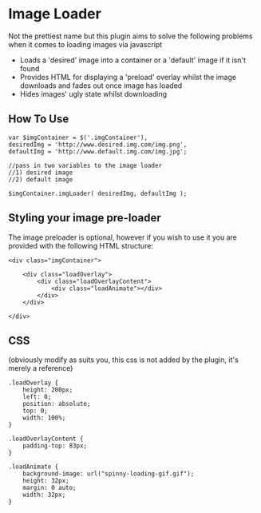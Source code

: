 Image Loader
============

Not the prettiest name but this plugin aims to solve the following problems when it comes to loading images via javascript

* Loads a 'desired' image into a container or a 'default' image if it isn't found
* Provides HTML for displaying a 'preload' overlay whilst the image downloads and fades out once image has loaded
* Hides images' ugly state whilst downloading

How To Use
----------

    var $imgContainer = $('.imgContainer'),
    desiredImg = 'http://www.desired.img.com/img.png',
    defaultImg = 'http://www.default.img.com/img.jpg';
    
    //pass in two variables to the image loader
    //1) desired image
    //2) default image

    $imgContainer.imgLoader( desiredImg, defaultImg );

Styling your image pre-loader
-----------------------------

The image preloader is optional, however if you wish to use it you are provided with the following HTML structure:

    <div class="imgContainer">

        <div class="loadOverlay">
            <div class="loadOverlayContent">
                <div class="loadAnimate"></div>
            </div>
        </div>

    </div>

CSS
---

(obviously modify as suits you, this css is not added by the plugin, it's merely a reference)

    .loadOverlay {
        height: 200px;
        left: 0;
        position: absolute;
        top: 0;
        width: 100%;
    }

    .loadOverlayContent {
        padding-top: 83px;
    }

    .loadAnimate {
        background-image: url("spinny-loading-gif.gif");
        height: 32px;
        margin: 0 auto;
        width: 32px;
    }